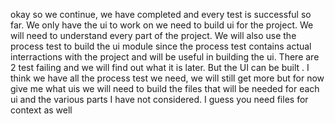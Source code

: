 okay so we continue, we have completed and every test is successful so far. We only have the ui to work on we need to build ui for the project. We will need to understand every part of the project. We will also use the process test to build the ui module since the process test contains actual interractions with the project and will be useful in building the ui. There are 2 test failing and we will find out what it is later.  But the UI can be built . I think we have all the process test we need, we will still get more but for now give me what uis we will need to build the files that will be needed for each ui and the various parts I have not considered. I guess you need files for context as well
